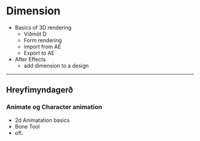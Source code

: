 # Dimension 

- Basics of 3D rendering
  - Viðmót D
  - Form rendering
  - import from AE
  - Export to AE
- After Effects
  - add dimension to a design

---

## Hreyfimyndagerð

### Animate og Character animation

- 2d Animatation basics
- Bone Tool
- ofl.

